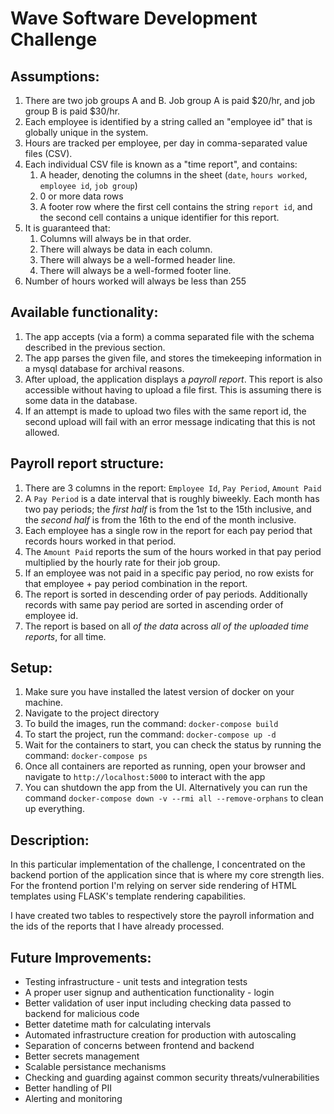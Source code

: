# Wave Software Development Challenge

## Assumptions:
1. There are two job groups A and B. Job group A is paid $20/hr, and job group B is paid $30/hr.
1. Each employee is identified by a string called an "employee id" that is
globally unique in the system.
1. Hours are tracked per employee, per day in comma-separated value files (CSV).
1. Each individual CSV file is known as a "time report", and contains:
    1. A header, denoting the columns in the sheet (`date`, `hours worked`, `employee id`, `job group`)
    1. 0 or more data rows
    1. A footer row where the first cell contains the string `report id`, and the second cell contains a unique identifier for this report.
1. It is guaranteed that:
    1. Columns will always be in that order.
    1. There will always be data in each column.
    1. There will always be a well-formed header line.
    1. There will always be a well-formed footer line.
1. Number of hours worked will always be less than 255

## Available functionality:
1. The app accepts (via a form) a comma separated file with the schema
   described in the previous section.
1. The app parses the given file, and stores the timekeeping information  in a mysql database for archival reasons.
1. After upload, the application displays a _payroll report_. This
report is also accessible without having to upload a file first. This is assuming there is some data in the database.
1. If an attempt is made to upload two files with the same report id, the
second upload will fail with an error message indicating that this is not allowed.

## Payroll report structure:
1. There are 3 columns in the report: `Employee Id`, `Pay Period`,
   `Amount Paid`
1. A `Pay Period` is a date interval that is roughly biweekly. Each month has two pay periods; the _first half_ is from the 1st to the 15th inclusive, and the _second half_ is from the 16th to the end of the month inclusive.
1. Each employee has a single row in the report for each pay period that records hours worked in that period. 
1. The `Amount Paid` reports the sum of the hours worked in that pay period multiplied by the hourly rate for their job group.
1. If an employee was not paid in a specific pay period, no row exists for that employee + pay period combination in the report.
1. The report is sorted in descending order of pay periods. Additionally records with same pay period are sorted in ascending order of employee id.
1. The report is based on all _of the data_ across _all of the uploaded time reports_, for all time.

## Setup:
1. Make sure you have installed the latest version of docker on your machine.
1. Navigate to the project directory
1. To build the images, run the command: `docker-compose build`
1. To start the project, run the command: `docker-compose up -d`
1. Wait for the containers to start, you can check the status by running the command: `docker-compose ps`
1. Once all containers are reported as running, open your browser and navigate to `http://localhost:5000` to interact with the app
1. You can shutdown the app from the UI. Alternatively you can run the command `docker-compose down -v --rmi all --remove-orphans` to clean up everything.

## Description:
In this particular implementation of the challenge, I concentrated on the backend portion of the application since that is where my core strength lies. For the frontend portion I'm relying on server side rendering of HTML templates using FLASK's template rendering capabilities.

I have created two tables to respectively store the payroll information and the ids of the reports that I have already processed.

## Future Improvements:
- Testing infrastructure - unit tests and integration tests
- A proper user signup and authentication functionality - login
- Better validation of user input including checking data passed to backend for malicious code
- Better datetime math for calculating intervals
- Automated infrastructure creation for production with autoscaling
- Separation of concerns between frontend and backend
- Better secrets management
- Scalable persistance mechanisms
- Checking and guarding against common security threats/vulnerabilities
- Better handling of PII
- Alerting and monitoring
